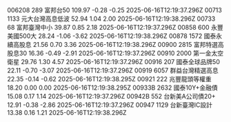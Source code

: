 006208	289	富邦台50	109.97	-0.28	-0.25	2025-06-16T12:19:37.296Z
00713	1133	元大台灣高息低波	52.94	1.04	2.00	2025-06-16T12:19:38.296Z
00733	68	富邦臺灣中小	39.87	0.85	2.18	2025-06-16T12:19:37.296Z
00858	600	永豐美國500大	28.24	-1.06	-3.62	2025-06-16T12:19:38.296Z
00878	1572	國泰永續高股息	21.56	0.70	3.36	2025-06-16T12:19:38.296Z
00900	2815	富邦特選高股息30	16.36	-0.49	-2.91	2025-06-16T12:19:37.296Z
00910	2000	第一金太空衛星	29.76	1.30	4.57	2025-06-16T12:19:37.296Z
00916	207	國泰全球品牌50	22.11	-0.70	-3.07	2025-06-16T12:19:37.296Z
00919	6057	群益台灣精選高息	22.35	-0.14	-0.62	2025-06-16T12:19:38.295Z
00921	222	兆豐龍頭等權重	18.20	0.00	0.00	2025-06-16T12:19:38.295Z
00933B	2632	國泰10Y+金融債	15.08	0.17	1.14	2025-06-16T12:19:37.296Z
00942B	552	台新美A公司債20+	12.91	-0.38	-2.86	2025-06-16T12:19:37.296Z
00947	1129	台新臺灣IC設計	13.38	0.16	1.21	2025-06-16T12:19:38.296Z
